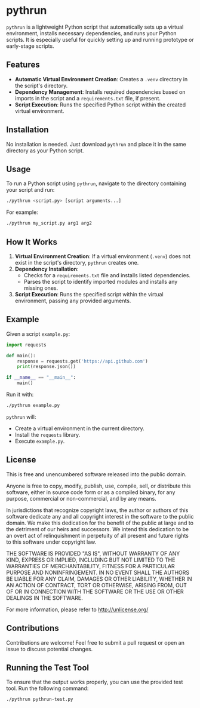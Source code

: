 # pythrun

`pythrun` is a lightweight Python script that automatically sets up a virtual environment, installs necessary dependencies, and runs your Python scripts. It is especially useful for quickly setting up and running prototype or early-stage scripts.

## Features

- **Automatic Virtual Environment Creation**: Creates a `.venv` directory in the script's directory.
- **Dependency Management**: Installs required dependencies based on imports in the script and a `requirements.txt` file, if present.
- **Script Execution**: Runs the specified Python script within the created virtual environment.

## Installation

No installation is needed. Just download `pythrun` and place it in the same directory as your Python script.

## Usage

To run a Python script using `pythrun`, navigate to the directory containing your script and run:

```sh
./pythrun <script.py> [script arguments...]
```

For example:

```sh
./pythrun my_script.py arg1 arg2
```

## How It Works

1. **Virtual Environment Creation**: If a virtual environment (`.venv`) does not exist in the script's directory, `pythrun` creates one.
2. **Dependency Installation**:
    - Checks for a `requirements.txt` file and installs listed dependencies.
    - Parses the script to identify imported modules and installs any missing ones.
3. **Script Execution**: Runs the specified script within the virtual environment, passing any provided arguments.

## Example

Given a script `example.py`:

```python
import requests

def main():
    response = requests.get('https://api.github.com')
    print(response.json())

if __name__ == "__main__":
    main()
```

Run it with:

```sh
./pythrun example.py
```

`pythrun` will:
- Create a virtual environment in the current directory.
- Install the `requests` library.
- Execute `example.py`.

## License

This is free and unencumbered software released into the public domain.

Anyone is free to copy, modify, publish, use, compile, sell, or distribute this software, either in source code form or as a compiled binary, for any purpose, commercial or non-commercial, and by any means.

In jurisdictions that recognize copyright laws, the author or authors of this software dedicate any and all copyright interest in the software to the public domain. We make this dedication for the benefit of the public at large and to the detriment of our heirs and successors. We intend this dedication to be an overt act of relinquishment in perpetuity of all present and future rights to this software under copyright law.

THE SOFTWARE IS PROVIDED "AS IS", WITHOUT WARRANTY OF ANY KIND, EXPRESS OR IMPLIED, INCLUDING BUT NOT LIMITED TO THE WARRANTIES OF MERCHANTABILITY, FITNESS FOR A PARTICULAR PURPOSE AND NONINFRINGEMENT. IN NO EVENT SHALL THE AUTHORS BE LIABLE FOR ANY CLAIM, DAMAGES OR OTHER LIABILITY, WHETHER IN AN ACTION OF CONTRACT, TORT OR OTHERWISE, ARISING FROM, OUT OF OR IN CONNECTION WITH THE SOFTWARE OR THE USE OR OTHER DEALINGS IN THE SOFTWARE.

For more information, please refer to <http://unlicense.org/>

## Contributions

Contributions are welcome! Feel free to submit a pull request or open an issue to discuss potential changes.

## Running the Test Tool

To ensure that the output works properly, you can use the provided test tool. Run the following command:

```bash
./pythrun pythrun-test.py
```
